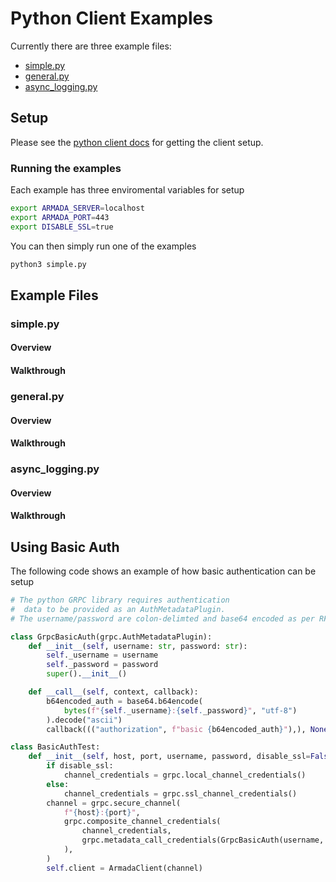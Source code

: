 # Python Client Examples

Currently there are three example files:

- [simple.py](#simplepy)
- [general.py](#generalpy)
- [async_logging.py](#asyncloggingpy)


## Setup

Please see the [python client docs](https://github.com/G-Research/armada/blob/master/client/python/README.md) for getting the client setup.

### Running the examples

Each example has three enviromental variables for setup

```bash
export ARMADA_SERVER=localhost
export ARMADA_PORT=443
export DISABLE_SSL=true
```

You can then simply run one of the examples

```bash
python3 simple.py
```

## Example Files

### simple.py

#### Overview

#### Walkthrough

### general.py

#### Overview

#### Walkthrough

### async_logging.py

#### Overview

#### Walkthrough

## Using Basic Auth

The following code shows an example of how basic authentication can be setup

```py
# The python GRPC library requires authentication
#  data to be provided as an AuthMetadataPlugin.
# The username/password are colon-delimted and base64 encoded as per RFC 2617

class GrpcBasicAuth(grpc.AuthMetadataPlugin):
    def __init__(self, username: str, password: str):
        self._username = username
        self._password = password
        super().__init__()

    def __call__(self, context, callback):
        b64encoded_auth = base64.b64encode(
            bytes(f"{self._username}:{self._password}", "utf-8")
        ).decode("ascii")
        callback((("authorization", f"basic {b64encoded_auth}"),), None)

class BasicAuthTest:
    def __init__(self, host, port, username, password, disable_ssl=False):
        if disable_ssl:
            channel_credentials = grpc.local_channel_credentials()
        else:
            channel_credentials = grpc.ssl_channel_credentials()
        channel = grpc.secure_channel(
            f"{host}:{port}",
            grpc.composite_channel_credentials(
                channel_credentials,
                grpc.metadata_call_credentials(GrpcBasicAuth(username, password)),
            ),
        )
        self.client = ArmadaClient(channel)
```